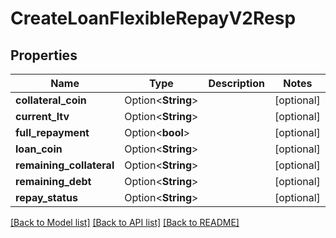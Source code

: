 # CreateLoanFlexibleRepayV2Resp

## Properties

Name | Type | Description | Notes
------------ | ------------- | ------------- | -------------
**collateral_coin** | Option<**String**> |  | [optional]
**current_ltv** | Option<**String**> |  | [optional]
**full_repayment** | Option<**bool**> |  | [optional]
**loan_coin** | Option<**String**> |  | [optional]
**remaining_collateral** | Option<**String**> |  | [optional]
**remaining_debt** | Option<**String**> |  | [optional]
**repay_status** | Option<**String**> |  | [optional]

[[Back to Model list]](../README.md#documentation-for-models) [[Back to API list]](../README.md#documentation-for-api-endpoints) [[Back to README]](../README.md)


